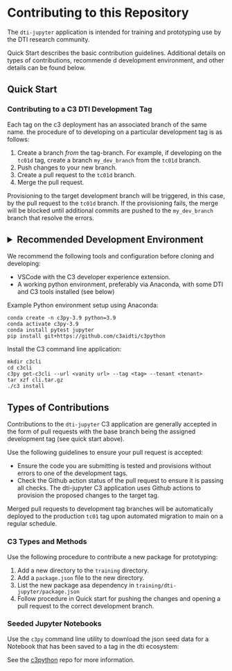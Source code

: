 # Contributing to this Repository

The `dti-jupyter` application is intended for training and prototyping use by the DTI research community.

Quick Start describes the basic contribution guidelines.  Additional details on types of contributions, recommende d development environment, and other details can be found below.

## Quick Start

### Contributing to a C3 DTI Development Tag

Each tag on the c3 deployment has an associated branch of the same name.  the procedure of to developing on a particular development tag is as follows:

1) Create a branch _from_ the tag-branch.  For example, if developing on the `tc01d` tag, create a branch `my_dev_branch` from the `tc01d` branch.
2) Push changes to your new branch.
3) Create a pull request to the `tc01d` branch.
4) Merge the pull request.

Provisioning to the target development branch will be triggered, in this case, by the pull request to the `tc01d` branch. If the provisioning fails, the merge will be blocked until additional commits are pushed to the `my_dev_branch` branch that resolve the errors.

<h2><details><summary>Recommended Development Environment</summary></h2>

We recommend the following tools and configuration before cloning and developing:
* VSCode with the C3 developer experience extension.
* A working python environment, preferably via Anaconda, with some DTI and C3 tools installed (see below)

Example Python environment setup using Anaconda:
```
conda create -n c3py-3.9 python=3.9
conda activate c3py-3.9
conda install pytest jupyter
pip install git+https://github.com/c3aidti/c3python
```
Install the C3 command line application:
```
mkdir c3cli
cd c3cli
c3py get-c3cli --url <vanity url> --tag <tag> --tenant <tenant>
tar xzf cli.tar.gz
./c3 install
```
</details>

## Types of Contributions
Contributions to the `dti-jupyter` C3 application are generally accepted in the form of pull requests with the base branch being the assigned development tag (see quick start above).

Use the following guidelines to ensure your pull request is accepted:
* Ensure the code you are submitting is tested and provisions without errors to one of the development tags.
* Check the Github action status of the pull request to ensure it is passing all checks.  The dti-jupyter C3 application uses Github actions to provision the proposed changes to the target tag.

Merged pull requests to development tag branches will be automatically deployed to the production `tc01` tag upon automated migration to main on a regular schedule.

### C3 Types and Methods 

Use the following procedure to contribute a new package for prototyping:

1) Add a new directory <package-name> to the `training` directory.
2) Add a `package.json` file to the new directory.
3) List the new package asa dependency in `training/dti-jupyter/package.json`
4) Follow procedure in Quick start for pushing the changes and opening a pull request to the correct development branch.

### Seeded Jupyter Notebooks

Use the `c3py` command line utility to download the json seed data for a Notebook that has been saved to a tag in the dti ecosystem:

See the [c3python]() repo for more information.


